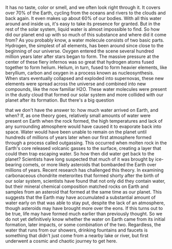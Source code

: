 
It has no taste, color or smell,
and we often look right through it.
It covers over 70% of the Earth,
cycling from the oceans and rivers
to the clouds and back again.
It even makes up about 60% of our bodies.
With all this water around and inside us,
it&#39;s easy to take 
its presence for granted.
But in the rest of the solar system,
liquid water is almost impossible to find.
So how did our planet end up 
with so much of this substance
and where did it come from?
As you probably know,
a water molecule consists 
of two basic parts.
Hydrogen, the simplest of all elements,
has been around since close 
to the beginning of our universe.
Oxygen entered the scene 
several hundred million years later
after stars began to form.
The massive pressure at the center
of these fiery infernos was so great
that hydrogen atoms 
fused together to form helium.
Helium, in turn, fused 
to form heavier elements,
like beryllium, carbon and oxygen
in a process known as nucleosynthesis.
When stars eventually collapsed
and exploded into supernovas,
these new elements 
were spread across the universe
and combined into new compounds,
like the now familiar H2O.
These water molecules 
were present in the dusty cloud
that formed our solar system
and more collided with our planet
after its formation.
But there&#39;s a big question 

that we don&#39;t have the answer to:
how much water arrived on Earth, and when?
If, as one theory goes,
relatively small amounts of water were
present on Earth when the rock formed,
the high temperatures 
and lack of any surrounding atmosphere
would have caused it 
to evaporate back into space.
Water would have been unable 
to remain on the planet
until hundreds of millions of years later
when our first atmosphere formed
through a process called outgassing.
This occurred when 
molten rock in the Earth&#39;s core
released volcanic gasses to the surface,
creating a layer 
that could then trap escaping water.
So how then did water 
get back to the planet?
Scientists have long suspected
that much of it was brought
by ice-bearing comets,
or more likely asteroids that bombarded
the Earth over millions of years.
Recent research 
has challenged this theory.
In examining carbonaceous 
chondrite meterorites
that formed shorty after the birth
of our solar system,
scientists have found 
that not only did they contain water,
but their mineral chemical composition
matched rocks on Earth
and samples from an asteroid that 
formed at the same time as our planet.
This suggests that the Earth 
may have accumulated
a substantial amount of water early on
that was able to stay put,
despite the lack of an atmosphere,
though asteroids may 
have brought more over the eons.
If this turns out to be true,
life may have formed much earlier
than previously thought.
So we do not yet definitively know
whether the water on Earth
came from its initial formation,
later impacts,
or some combination of the two.
Regardless, the water that runs from our
showers, drinking fountains and faucets
is something that didn&#39;t just come from
a nearby lake or river,
but first underwent a cosmic 
and chaotic journey to get here.

